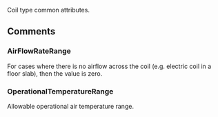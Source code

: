 Coil type common attributes.

<!-- end of short definition -->



## Comments

### AirFlowRateRange

For cases where there is no airflow across the coil (e.g. electric coil in a floor slab), then the value is zero.

### OperationalTemperatureRange

Allowable operational air temperature range.


